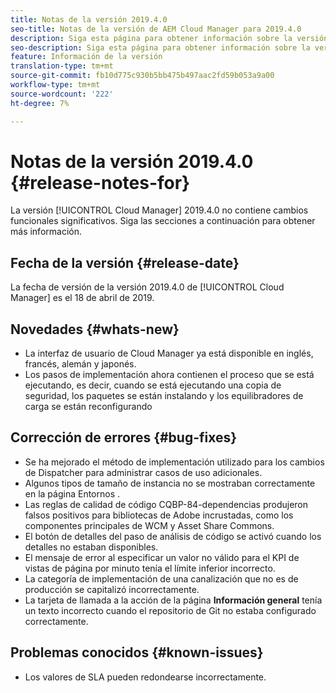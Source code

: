 ```yaml
---
title: Notas de la versión 2019.4.0
seo-title: Notas de la versión de AEM Cloud Manager para 2019.4.0
description: Siga esta página para obtener información sobre la versión 2019.4.0 de Cloud Manager.
seo-description: Siga esta página para obtener información sobre la versión 2019.4.0 de AEM Cloud Manager.
feature: Información de la versión
translation-type: tm+mt
source-git-commit: fb10d775c930b5bb475b497aac2fd59b053a9a00
workflow-type: tm+mt
source-wordcount: '222'
ht-degree: 7%

---
```



# Notas de la versión 2019.4.0 {#release-notes-for}

La versión [!UICONTROL Cloud Manager] 2019.4.0 no contiene cambios funcionales significativos. Siga las secciones a continuación para obtener más información.

## Fecha de la versión {#release-date}

La fecha de versión de la versión 2019.4.0 de [!UICONTROL Cloud Manager] es el 18 de abril de 2019.

## Novedades {#whats-new}

* La interfaz de usuario de Cloud Manager ya está disponible en inglés, francés, alemán y japonés.
* Los pasos de implementación ahora contienen el proceso que se está ejecutando, es decir, cuando se está ejecutando una copia de seguridad, los paquetes se están instalando y los equilibradores de carga se están reconfigurando

## Corrección de errores {#bug-fixes}

* Se ha mejorado el método de implementación utilizado para los cambios de Dispatcher para administrar casos de uso adicionales.
* Algunos tipos de tamaño de instancia no se mostraban correctamente en la página Entornos .
* Las reglas de calidad de código CQBP-84-dependencias produjeron falsos positivos para bibliotecas de Adobe incrustadas, como los componentes principales de WCM y Asset Share Commons.
* El botón de detalles del paso de análisis de código se activó cuando los detalles no estaban disponibles.
* El mensaje de error al especificar un valor no válido para el KPI de vistas de página por minuto tenía el límite inferior incorrecto.
* La categoría de implementación de una canalización que no es de producción se capitalizó incorrectamente.
* La tarjeta de llamada a la acción de la página **Información general** tenía un texto incorrecto cuando el repositorio de Git no estaba configurado correctamente.

## Problemas conocidos {#known-issues}

* Los valores de SLA pueden redondearse incorrectamente.
